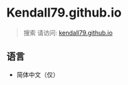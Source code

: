 # Kendall79.github.io
>搜索
>请访问: [kendall79.github.io](https://kendall79.github.io "kendall79.github.io")

## 语言
  - 简体中文（仅）
